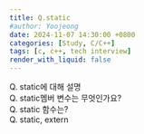 ```yaml
---
title: Q.static
#author: Yoojeong
date: 2024-11-07 14:30:00 +0800
categories: [Study, C/C++]
tags: [c, c++, tech interview]
render_with_liquid: false
---
```


Q. static에 대해 설명  
Q. static멤버 변수는 무엇인가요?  
Q. static 함수는?  
Q. static, extern  